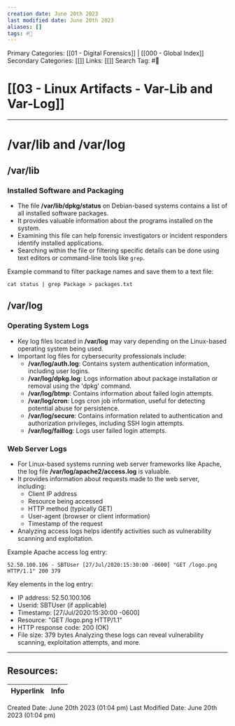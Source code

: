 ```yaml
---
creation date: June 20th 2023
last modified date: June 20th 2023
aliases: []
tags: #📖
---
```


Primary Categories: [[01 - Digital Forensics]] | [[000 - Global Index]] 
Secondary Categories: [[]] 
Links: [[]] 
Search Tag: #📖  

# [[03 - Linux Artifacts - Var-Lib and Var-Log]]  
---
# /var/lib and /var/log

## /var/lib

### Installed Software and Packaging
- The file **/var/lib/dpkg/status** on Debian-based systems contains a list of all installed software packages.
- It provides valuable information about the programs installed on the system.
- Examining this file can help forensic investigators or incident responders identify installed applications.
- Searching within the file or filtering specific details can be done using text editors or command-line tools like `grep`.

Example command to filter package names and save them to a text file:
```
cat status | grep Package > packages.txt
```

## /var/log

### Operating System Logs
- Key log files located in **/var/log** may vary depending on the Linux-based operating system being used.
- Important log files for cybersecurity professionals include:
  - **/var/log/auth.log**: Contains system authentication information, including user logins.
  - **/var/log/dpkg.log**: Logs information about package installation or removal using the 'dpkg' command.
  - **/var/log/btmp**: Contains information about failed login attempts.
  - **/var/log/cron**: Logs cron job information, useful for detecting potential abuse for persistence.
  - **/var/log/secure**: Contains information related to authentication and authorization privileges, including SSH login attempts.
  - **/var/log/faillog**: Logs user failed login attempts.

### Web Server Logs
- For Linux-based systems running web server frameworks like Apache, the log file **/var/log/apache2/access.log** is valuable.
- It provides information about requests made to the web server, including:
  - Client IP address
  - Resource being accessed
  - HTTP method (typically GET)
  - User-agent (browser or client information)
  - Timestamp of the request
- Analyzing access logs helps identify activities such as vulnerability scanning and exploitation.

Example Apache access log entry:
```
52.50.100.106 - SBTUser [27/Jul/2020:15:30:00 -0600] "GET /logo.png HTTP/1.1" 200 379
```
Key elements in the log entry:
- IP address: 52.50.100.106
- Userid: SBTUser (if applicable)
- Timestamp: [27/Jul/2020:15:30:00 -0600]
- Resource: "GET /logo.png HTTP/1.1"
- HTTP response code: 200 (OK)
- File size: 379 bytes
Analyzing these logs can reveal vulnerability scanning, exploitation attempts, and more.


___

## Resources:

| Hyperlink | Info |
| --------- | ---- |


Created Date: June 20th 2023 (01:04 pm) 
Last Modified Date: June 20th 2023 (01:04 pm)
